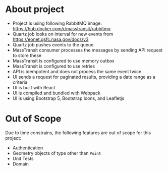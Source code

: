 # About project
- Project is using following RabbitMQ image: https://hub.docker.com/r/masstransit/rabbitmq
- Quartz job looks on interval for new events from https://eonet.gsfc.nasa.gov/docs/v3
- Quartz job pushes events to the queue
- MassTransit consumer processes the messages by sending API request to store these
- MassTransit is configured to use memory outbox
- MassTransit is configured to use retries
- API is idempotent and does not process the same event twice
- UI sends a request for paginated results, providing a date range as a criteria
- UI is built with React
- UI is compiled and bundled with Webpack
- UI is using Bootstrap 5, Bootstrap Icons, and Leafletjs

# Out of Scope
Due to time constrains, the following features are out of scope for this project:

- Authentication
- Geometry objects of type other than `Point`
- Unit Tests
- Domain
